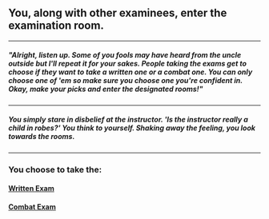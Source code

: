 ## You, along with other examinees, enter the examination room.

---
##### "Alright, listen up. Some of you fools may have heard from the uncle outside but I'll repeat it for your sakes. People taking the exams get to choose if they want to take a written one or a combat one. You can only choose one of 'em so make sure you choose one you're confident in. Okay, make your picks and enter the designated rooms!"

---
##### _You simply stare in disbelief at the instructor. 'Is the instructor really a child in robes?' You think to yourself. Shaking away the feeling, you look towards the rooms._

---
### You choose to take the:
#### [Written Exam](written-exam/written1.md)
#### [Combat Exam](physical-exam/combat1.md)